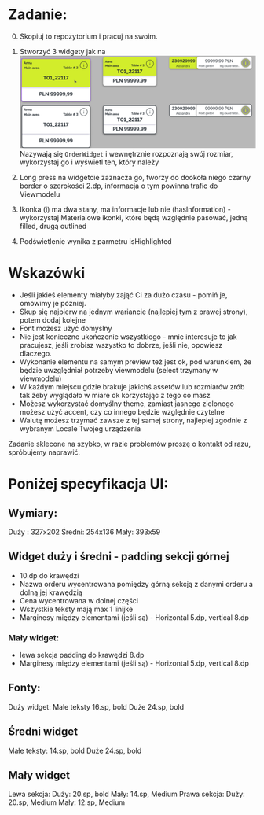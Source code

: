 # Zadanie:    

0. Skopiuj to repozytorium i pracuj na swoim.
  
  
1. Stworzyć 3 widgety jak na ![image](img.png) Nazywają się `OrderWidget` i wewnętrznie rozpoznają swój rozmiar, wykorzystaj go i wyświetl ten, który należy  
2. Long press na widgetcie zaznacza go, tworzy do dookoła niego czarny border o szerokości 2.dp, informacja o tym powinna trafic do Viewmodelu  
3. Ikonka (i) ma dwa stany, ma informacje lub nie (hasInformation) - wykorzystaj Materialowe ikonki, które będą względnie pasować, jedną filled, drugą outlined  
4. Podświetlenie wynika z parmetru isHighlighted

# Wskazówki
- Jeśli jakieś elementy miałyby zająć Ci za dużo czasu - pomiń je, omówimy je później.  
- Skup się najpierw na jednym wariancie (najlepiej tym z prawej strony), potem dodaj kolejne  
- Font możesz użyć domyślny  
- Nie jest konieczne ukończenie wszystkiego - mnie interesuje to jak pracujesz, jeśli zrobisz wszystko to dobrze, jeśli nie, opowiesz dlaczego.  
- Wykonanie elementu na samym preview też jest ok, pod warunkiem, że będzie uwzględniał potrzeby viewmodelu (select trzymany w viewmodelu)  
- W każdym miejscu gdzie brakuje jakichś assetów lub rozmiarów zrób tak żeby wyglądało w miare ok korzystając z tego co masz  
- Możesz wykorzystać domyślny theme, zamiast jasnego zielonego możesz użyć accent, czy co innego będzie względnie czytelne
- Walutę możesz trzymać zawsze z tej samej strony, najlepiej zgodnie z wybranym Locale Twojeg urządzenia

Zadanie sklecone na szybko, w razie problemów proszę o kontakt od razu, spróbujemy naprawić.

# Poniżej specyfikacja UI:

## Wymiary:
Duży : 327x202
Średni: 254x136
Mały: 393x59

## Widget duży i średni - padding sekcji górnej
- 10.dp do krawędzi
- Nazwa orderu wycentrowana pomiędzy górną sekcją z danymi orderu a dolną jej krawędzią
- Cena wycentrowana w dolnej części
- Wszystkie teksty mają max 1 linijke
- Marginesy między elementami (jeśli są) - Horizontal 5.dp, vertical 8.dp

### Mały widget:
- lewa sekcja padding do krawędzi 8.dp
- Marginesy między elementami (jeśli są) - Horizontal 5.dp, vertical 8.dp


## Fonty:
Duży widget:
Male teksty 16.sp, bold
Duże 24.sp, bold

## Średni widget
Małe teksty: 14.sp, bold
Duże 24.sp, bold

## Mały widget
Lewa sekcja:
Duży: 20.sp, bold
Mały: 14.sp, Medium
Prawa sekcja:
Duży: 20.sp, Medium
Mały: 12.sp, Medium
